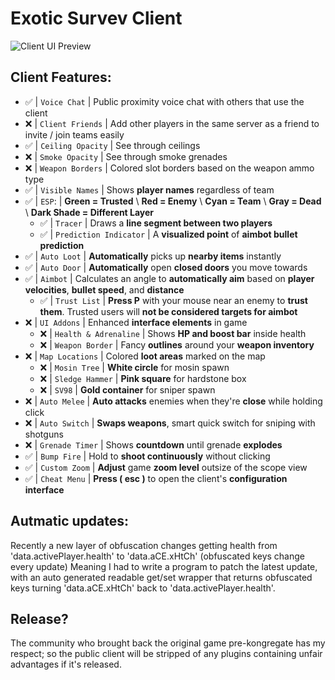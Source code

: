 # Exotic Survev Client
![Client UI Preview](https://raw.githubusercontent.com/GenericExotic/Survev-Client/refs/heads/main/preview/preview_2.png)

## Client Features:
- ✅ | `Voice Chat`                   |  Public proximity voice chat with others that use the client
- ❌ | `Client Friends`               |  Add other players in the same server as a friend to invite / join teams easily
- ✅ | `Ceiling Opacity`              |  See through ceilings
- ❌ | `Smoke Opacity`                |  See through smoke grenades
- ❌ | `Weapon Borders`               |  Colored slot borders based on the weapon ammo type
- ✅ | `Visible Names`                |  Shows **player names** regardless of team
- ✅ | `ESP`:                         |  **Green = Trusted** \ **Red = Enemy** \ **Cyan = Team** \ **Gray = Dead** \ **Dark Shade = Different Layer**
    - ✅ | `Tracer`                   |  Draws a **line segment between two players**
    - ✅ | `Prediction Indicator`     |  A **visualized point** of **aimbot bullet prediction**
- ✅ | `Auto Loot`                    |  **Automatically** picks up **nearby items** instantly
- ✅ | `Auto Door`                    |  **Automatically** open **closed doors** you move towards
- ✅ | `Aimbot`                       |  Calculates an angle to **automatically aim** based on **player velocities**, **bullet speed**, and **distance**
    - ✅ | `Trust List`               |  **Press P** with your mouse near an enemy to **trust them**. Trusted users will **not be considered targets for aimbot**
- ❌ | `UI Addons`                    |  Enhanced **interface elements** in game
    - ❌ | `Health & Adrenaline`      |  Shows **HP and boost bar** inside health
    - ❌ | `Weapon Border`            |  Fancy **outlines** around your **weapon inventory**
- ❌ | `Map Locations`                |  Colored **loot areas** marked on the map
    - ❌ | `Mosin Tree`               |  **White circle** for mosin spawn
    - ❌ | `Sledge Hammer`            |  **Pink square** for hardstone box
    - ❌ | `SV98`                     |  **Gold container** for sniper spawn
- ❌ | `Auto Melee`                   |  **Auto attacks** enemies when they're **close** while holding click
- ❌ | `Auto Switch`                  |  **Swaps weapons**, smart quick switch for sniping with shotguns
- ❌ | `Grenade Timer`                |  Shows **countdown** until grenade **explodes**
- ✅ | `Bump Fire`                    |  Hold to **shoot continuously** without clicking
- ✅ | `Custom Zoom`                  |  **Adjust** game **zoom level** outsize of the scope view
- ✅ | `Cheat Menu`                   |  **Press ( esc )** to open the client's **configuration interface**

## Autmatic updates:
Recently a new layer of obfuscation changes getting health from 'data.activePlayer.health' to 'data.aCE.xHtCh' (obfuscated keys change every update)
Meaning I had to write a program to patch the latest update, with an auto generated readable get/set wrapper that returns obfuscated keys turning 'data.aCE.xHtCh' back to 'data.activePlayer.health'.

## Release?
The community who brought back the original game pre-kongregate has my respect; so the public client will be stripped of any plugins containing unfair advantages if it's released.
